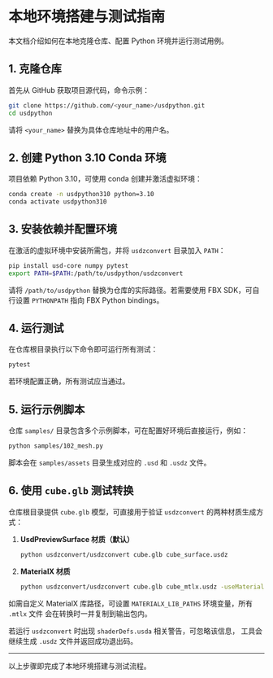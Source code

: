# 本地环境搭建与测试指南

本文档介绍如何在本地克隆仓库、配置 Python 环境并运行测试用例。

## 1. 克隆仓库

首先从 GitHub 获取项目源代码，命令示例：

```bash
git clone https://github.com/<your_name>/usdpython.git
cd usdpython
```

请将 `<your_name>` 替换为具体仓库地址中的用户名。

## 2. 创建 Python 3.10 Conda 环境

项目依赖 Python 3.10，可使用 conda 创建并激活虚拟环境：

```bash
conda create -n usdpython310 python=3.10
conda activate usdpython310
```

## 3. 安装依赖并配置环境

在激活的虚拟环境中安装所需包，并将 `usdzconvert` 目录加入 `PATH`：

```bash
pip install usd-core numpy pytest
export PATH=$PATH:/path/to/usdpython/usdzconvert
```

请将 `/path/to/usdpython` 替换为仓库的实际路径。若需要使用 FBX SDK，可自行设置 `PYTHONPATH` 指向 FBX Python bindings。

## 4. 运行测试

在仓库根目录执行以下命令即可运行所有测试：

```bash
pytest
```

若环境配置正确，所有测试应当通过。

## 5. 运行示例脚本

仓库 `samples/` 目录包含多个示例脚本，可在配置好环境后直接运行，例如：

```bash
python samples/102_mesh.py
```

脚本会在 `samples/assets` 目录生成对应的 `.usd` 和 `.usdz` 文件。

## 6. 使用 `cube.glb` 测试转换

仓库根目录提供 `cube.glb` 模型，可直接用于验证 `usdzconvert` 的两种材质生成方式：

1. **UsdPreviewSurface 材质（默认）**

   ```bash
   python usdzconvert/usdzconvert cube.glb cube_surface.usdz
   ```

2. **MaterialX 材质**

   ```bash
   python usdzconvert/usdzconvert cube.glb cube_mtlx.usdz -useMaterialX
   ```

如需自定义 MaterialX 库路径，可设置 `MATERIALX_LIB_PATHS` 环境变量，所有 `.mtlx` 文件
会在转换时一并复制到输出包内。

若运行 `usdzconvert` 时出现 `shaderDefs.usda` 相关警告，可忽略该信息，
工具会继续生成 `.usdz` 文件并返回成功退出码。

---
以上步骤即完成了本地环境搭建与测试流程。
